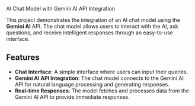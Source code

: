  AI Chat Model with Gemini AI API Integration

This project demonstrates the integration of an AI chat model using the **Gemini AI** API. The chat model allows users to interact with the AI, ask questions, and receive intelligent responses through an easy-to-use interface.

## Features

- **Chat Interface**: A simple interface where users can input their queries.
- **Gemini AI API Integration**: The chat model connects to the Gemini AI API for natural language processing and generating responses.
- **Real-time Responses**: The model fetches and processes data from the Gemini AI API to provide immediate responses.
